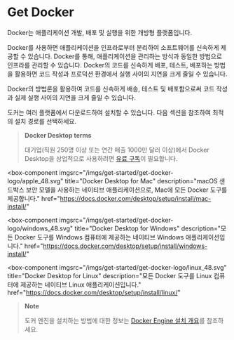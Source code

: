 # Get Docker

Docker는 애플리케이션 개발, 배포 및 실행을 위한 개방형 플랫폼입니다.

Docker를 사용하면 애플리케이션을 인프라로부터 분리하여 소프트웨어를 신속하게 제공할 수 있습니다. Docker를 통해, 애플리케이션을 관리하는 방식과 동일한 방법으로 인프라를 관리할 수 있습니다. Docker의 코드를 신속하게 배포, 테스트, 배포하는 방법을 활용하면 코드 작성과 프로덕션 환경에서 실행 사이의 지연을 크게 줄일 수 있습니다.

Docker의 방법론을 활용하여 코드를 신속하게 배송, 테스트 및 배포함으로써 코드 작성과 실제 실행 사이의 지연을 크게 줄일 수 있습니다.

도커는 여러 플랫폼에서 다운로드하여 설치할 수 있습니다. 다음 섹션을 참조하여 최적의 설치 경로를 선택하세요.

> **Docker Desktop terms**
>
> 대기업(직원 250명 이상 또는 연간 매출 1000만 달러 이상)에서 Docker Desktop을 상업적으로 사용하려면 [유료 구독](https://www.docker.com/pricing/?_gl=1*h2v28y*_gcl_au*MjczODgxODI4LjE3Mzg0NzA0NDI.*_ga*MjEyODM1MDY2OC4xNzIwMzEyNzQ5*_ga_XJWPQMJYHQ*MTczOTU2MjU3My42MS4xLjE3Mzk1NjI3NjMuNjAuMC4w)이 필요합니다.

<box-component
  imgsrc="/imgs/get-started/get-docker-logo/apple_48.svg"
  title="Docker Desktop for Mac"
  description="macOS 샌드박스 보안 모델을 사용하는 네이티브 애플리케이션으로, Mac에 모든 Docker 도구를 제공합니다."
  href="https://docs.docker.com/desktop/setup/install/mac-install/"
></box-component>


<box-component
  imgsrc="/imgs/get-started/get-docker-logo/windows_48.svg"
  title="Docker Desktop for Windows"
  description="모든 Docker 도구를 Windows 컴퓨터에 제공하는 네이티브 Windows 애플리케이션입니다."
  href="https://docs.docker.com/desktop/setup/install/windows-install/"
></box-component>


<box-component
  imgsrc="/imgs/get-started/get-docker-logo/linux_48.svg"
  title="Docker Desktop for Linux"
  description="모든 Docker 도구를 Linux 컴퓨터에 제공하는 네이티브 Linux 애플리케이션입니다."
  href="https://docs.docker.com/desktop/setup/install/linux/"
></box-component>

> **Note**
>
> 도커 엔진을 설치하는 방법에 대한 정보는 [Docker Engine 설치 개요](https://docs.docker.com/get-started/get-docker/)를 참조하세요.
